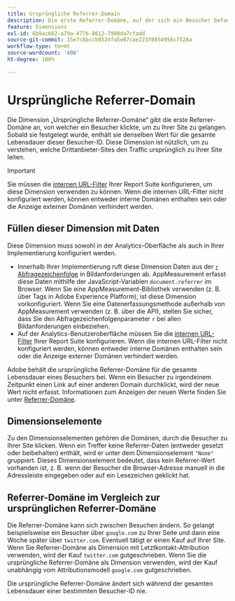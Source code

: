 ```yaml
---
title: Ursprüngliche Referrer-Domain
description: Die erste Referrer-Domäne, auf der sich ein Besucher befand, bevor er zu Ihrer Site klickte.
feature: Dimensions
exl-id: 6b9ac662-a79a-477b-8612-7980da7cfadd
source-git-commit: 35e7c8bccb8524fa5e87cae223f0854956c7528a
workflow-type: tm+mt
source-wordcount: '408'
ht-degree: 100%

---
```


# Ursprüngliche Referrer-Domain

Die Dimension „Ursprüngliche Referrer-Domäne“ gibt die erste Referrer-Domäne an, von welcher ein Besucher klickte, um zu Ihrer Site zu gelangen. Sobald sie festgelegt wurde, enthält sie denselben Wert für die gesamte Lebensdauer dieser Besucher-ID. Diese Dimension ist nützlich, um zu verstehen, welche Drittanbieter-Sites den Traffic ursprünglich zu Ihrer Site leiten.

>[!IMPORTANT]
>
>Sie müssen die [internen URL-Filter](/help/admin/admin/c-manage-report-suites/c-edit-report-suites/general/internal-url-filter-admin.md) Ihrer Report Suite konfigurieren, um diese Dimension verwenden zu können. Wenn die internen URL-Filter nicht konfiguriert werden, können entweder interne Domänen enthalten sein oder die Anzeige externer Domänen verhindert werden.

## Füllen dieser Dimension mit Daten

Diese Dimension muss sowohl in der Analytics-Oberfläche als auch in Ihrer Implementierung konfiguriert werden.

* Innerhalb Ihrer Implementierung ruft diese Dimension Daten aus der [`r` Abfragezeichenfolge](/help/implement/validate/query-parameters.md) in Bildanforderungen ab. AppMeasurement erfasst diese Daten mithilfe der JavaScript-Variablen `document.referrer` im Browser. Wenn Sie eine AppMeasurement-Bibliothek verwenden (z. B. über Tags in Adobe Experience Platform), ist diese Dimension vorkonfiguriert. Wenn Sie eine Datenerfassungsmethode außerhalb von AppMeasurement verwenden (z. B. über die API), stellen Sie sicher, dass Sie den Abfragezeichenfolgenparameter `r` bei allen Bildanforderungen einbeziehen.
* Auf der Analytics-Benutzeroberfläche müssen Sie die [internen URL-Filter](/help/admin/admin/c-manage-report-suites/c-edit-report-suites/general/internal-url-filter-admin.md) Ihrer Report Suite konfigurieren. Wenn die internen URL-Filter nicht konfiguriert werden, können entweder interne Domänen enthalten sein oder die Anzeige externer Domänen verhindert werden.

Adobe behält die ursprüngliche Referrer-Domäne für die gesamte Lebensdauer eines Besuchers bei. Wenn ein Besucher zu irgendeinem Zeitpunkt einen Link auf einer anderen Domain durchklickt, wird der neue Wert nicht erfasst. Informationen zum Anzeigen der neuen Werte finden Sie unter [Referrer-Domäne](referring-domain.md).

## Dimensionselemente

Zu den Dimensionselementen gehören die Domänen, durch die Besucher zu Ihrer Site klicken. Wenn ein Treffer keine Referrer-Daten (entweder gesetzt oder beibehalten) enthält, wird er unter dem Dimensionselement `"None"` gruppiert. Dieses Dimensionselement bedeutet, dass kein Referrer-Wert vorhanden ist, z. B. wenn der Besucher die Browser-Adresse manuell in die Adressleiste eingegeben oder auf ein Lesezeichen geklickt hat.

## Referrer-Domäne im Vergleich zur ursprünglichen Referrer-Domäne

Die Referrer-Domäne kann sich zwischen Besuchen ändern. So gelangt beispielsweise ein Besucher über `google.com` zu Ihrer Seite und dann eine Woche später über `twitter.com`. Eventuell tätigt er einen Kauf auf Ihrer Site. Wenn Sie Referrer-Domäne als Dimension mit Letztkontakt-Attribution verwenden, wird der Kauf `twitter.com` gutgeschrieben. Wenn Sie die ursprüngliche Referrer-Domäne als Dimension verwenden, wird der Kauf unabhängig vom Attributionsmodell `google.com` gutgeschrieben.

Die ursprüngliche Referrer-Domäne ändert sich während der gesamten Lebensdauer einer bestimmten Besucher-ID nie.
